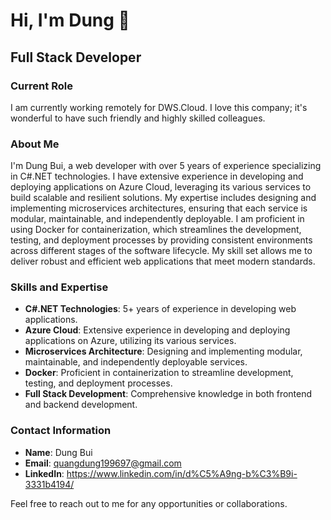 # Hi, I'm Dung 👋

## Full Stack Developer
### Current Role

I am currently working remotely for DWS.Cloud. I love this company; it's wonderful to have such friendly and highly skilled colleagues.

### About Me

I'm Dung Bui, a web developer with over 5 years of experience specializing in C#.NET technologies. I have extensive experience in developing and deploying applications on Azure Cloud, leveraging its various services to build scalable and resilient solutions. My expertise includes designing and implementing microservices architectures, ensuring that each service is modular, maintainable, and independently deployable. I am proficient in using Docker for containerization, which streamlines the development, testing, and deployment processes by providing consistent environments across different stages of the software lifecycle. My skill set allows me to deliver robust and efficient web applications that meet modern standards.



### Skills and Expertise

- **C#.NET Technologies**: 5+ years of experience in developing web applications.
- **Azure Cloud**: Extensive experience in developing and deploying applications on Azure, utilizing its various services.
- **Microservices Architecture**: Designing and implementing modular, maintainable, and independently deployable services.
- **Docker**: Proficient in containerization to streamline development, testing, and deployment processes.
- **Full Stack Development**: Comprehensive knowledge in both frontend and backend development.

### Contact Information

- **Name**: Dung Bui
- **Email**: quangdung199697@gmail.com
- **LinkedIn**: https://www.linkedin.com/in/d%C5%A9ng-b%C3%B9i-3331b4194/

Feel free to reach out to me for any opportunities or collaborations.
